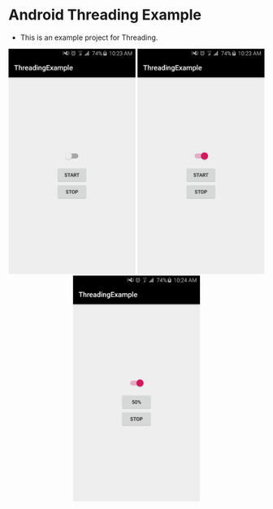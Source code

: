 # Android Threading Example

* This is an example project for Threading.

<p align="center">
  <img src="https://github.com/Sameer18-Dev/Threading-Example/blob/master/app/1.jpeg" width="250">
  <img src="https://github.com/Sameer18-Dev/Threading-Example/blob/master/app/2.jpeg" width="250">
  <img src="https://github.com/Sameer18-Dev/Threading-Example/blob/master/app/3.jpeg" width="250">
</p>
<br>
